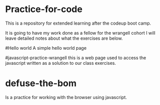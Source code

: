 # Practice-for-code
This is a repository for extended
 learning after the codeup boot camp.
 
 It is going to have my work done as a fellow for the wrangell cohort
 I will leave detailed notes about what the exercises are below.
 
 
#Hello world
 A simple hello world page
 
 
#javascript-practice-wrangell
 this is a web page used to access the javascript written as a solution to our class exercises.

# defuse-the-bom
Is a practice for working with the browser using javascript.

